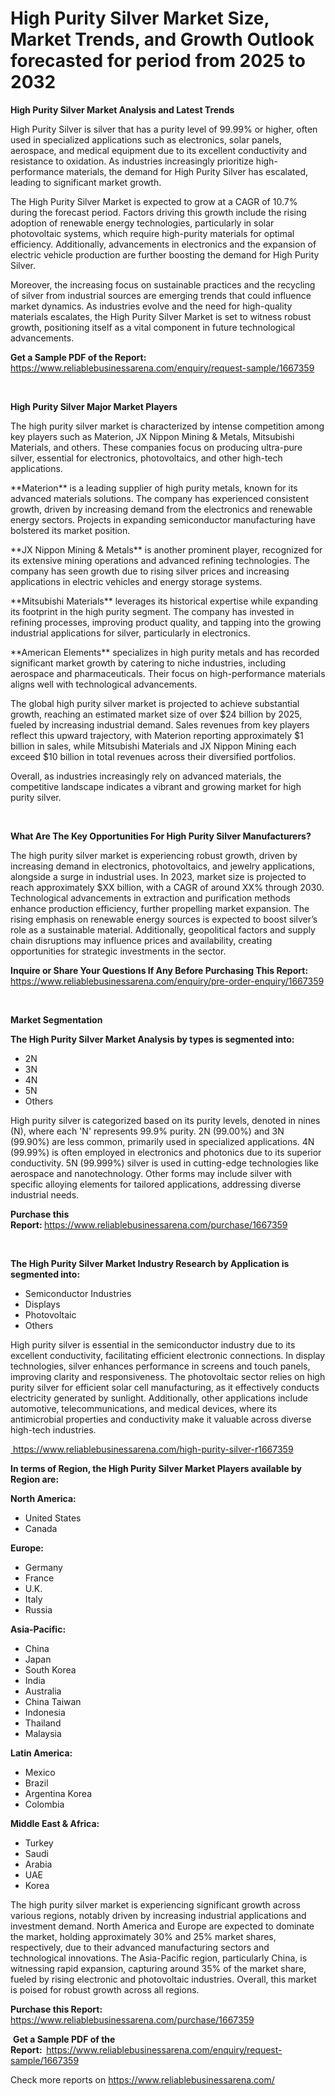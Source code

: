 <p><h1>High Purity Silver Market Size, Market Trends, and Growth Outlook forecasted for period from 2025 to 2032</h1></p><p><strong>High Purity Silver Market Analysis and Latest Trends</strong></p>
<p><p>High Purity Silver is silver that has a purity level of 99.99% or higher, often used in specialized applications such as electronics, solar panels, aerospace, and medical equipment due to its excellent conductivity and resistance to oxidation. As industries increasingly prioritize high-performance materials, the demand for High Purity Silver has escalated, leading to significant market growth.</p><p>The High Purity Silver Market is expected to grow at a CAGR of 10.7% during the forecast period. Factors driving this growth include the rising adoption of renewable energy technologies, particularly in solar photovoltaic systems, which require high-purity materials for optimal efficiency. Additionally, advancements in electronics and the expansion of electric vehicle production are further boosting the demand for High Purity Silver. </p><p>Moreover, the increasing focus on sustainable practices and the recycling of silver from industrial sources are emerging trends that could influence market dynamics. As industries evolve and the need for high-quality materials escalates, the High Purity Silver Market is set to witness robust growth, positioning itself as a vital component in future technological advancements.</p></p>
<p><strong>Get a Sample PDF of the Report:&nbsp;</strong> <a href="https://www.reliablebusinessarena.com/enquiry/request-sample/1667359?utm_campaign=2097&utm_medium=2&utm_source=Github&utm_content=ia&utm_term=30012025&utm_id=high-purity-silver">https://www.reliablebusinessarena.com/enquiry/request-sample/1667359</a></p>
<p>&nbsp;</p>
<p><strong>High Purity Silver Major Market Players</strong></p>
<p><p>The high purity silver market is characterized by intense competition among key players such as Materion, JX Nippon Mining & Metals, Mitsubishi Materials, and others. These companies focus on producing ultra-pure silver, essential for electronics, photovoltaics, and other high-tech applications.</p><p>**Materion** is a leading supplier of high purity metals, known for its advanced materials solutions. The company has experienced consistent growth, driven by increasing demand from the electronics and renewable energy sectors. Projects in expanding semiconductor manufacturing have bolstered its market position. </p><p>**JX Nippon Mining & Metals** is another prominent player, recognized for its extensive mining operations and advanced refining technologies. The company has seen growth due to rising silver prices and increasing applications in electric vehicles and energy storage systems.</p><p>**Mitsubishi Materials** leverages its historical expertise while expanding its footprint in the high purity segment. The company has invested in refining processes, improving product quality, and tapping into the growing industrial applications for silver, particularly in electronics.</p><p>**American Elements** specializes in high purity metals and has recorded significant market growth by catering to niche industries, including aerospace and pharmaceuticals. Their focus on high-performance materials aligns well with technological advancements.</p><p>The global high purity silver market is projected to achieve substantial growth, reaching an estimated market size of over $24 billion by 2025, fueled by increasing industrial demand. Sales revenues from key players reflect this upward trajectory, with Materion reporting approximately $1 billion in sales, while Mitsubishi Materials and JX Nippon Mining each exceed $10 billion in total revenues across their diversified portfolios.</p><p>Overall, as industries increasingly rely on advanced materials, the competitive landscape indicates a vibrant and growing market for high purity silver.</p></p>
<p>&nbsp;</p>
<p><strong>What Are The Key Opportunities For High Purity Silver Manufacturers?</strong></p>
<p><p>The high purity silver market is experiencing robust growth, driven by increasing demand in electronics, photovoltaics, and jewelry applications, alongside a surge in industrial uses. In 2023, market size is projected to reach approximately $XX billion, with a CAGR of around XX% through 2030. Technological advancements in extraction and purification methods enhance production efficiency, further propelling market expansion. The rising emphasis on renewable energy sources is expected to boost silver’s role as a sustainable material. Additionally, geopolitical factors and supply chain disruptions may influence prices and availability, creating opportunities for strategic investments in the sector.</p></p>
<p><strong>Inquire or Share Your Questions If Any Before Purchasing This Report:</strong> <a href="https://www.reliablebusinessarena.com/enquiry/pre-order-enquiry/1667359?utm_campaign=2097&utm_medium=2&utm_source=Github&utm_content=ia&utm_term=30012025&utm_id=high-purity-silver">https://www.reliablebusinessarena.com/enquiry/pre-order-enquiry/1667359</a></p>
<p>&nbsp;</p>
<p><strong>Market Segmentation</strong></p>
<p><strong>The High Purity Silver Market Analysis by types is segmented into:</strong></p>
<p><ul><li>2N</li><li>3N</li><li>4N</li><li>5N</li><li>Others</li></ul></p>
<p><p>High purity silver is categorized based on its purity levels, denoted in nines (N), where each 'N' represents 99.9% purity. 2N (99.00%) and 3N (99.90%) are less common, primarily used in specialized applications. 4N (99.99%) is often employed in electronics and photonics due to its superior conductivity. 5N (99.999%) silver is used in cutting-edge technologies like aerospace and nanotechnology. Other forms may include silver with specific alloying elements for tailored applications, addressing diverse industrial needs.</p></p>
<p><strong>Purchase this Report:&nbsp;</strong><a href="https://www.reliablebusinessarena.com/purchase/1667359?utm_campaign=2097&utm_medium=2&utm_source=Github&utm_content=ia&utm_term=30012025&utm_id=high-purity-silver">https://www.reliablebusinessarena.com/purchase/1667359</a></p>
<p>&nbsp;</p>
<p><strong>The High Purity Silver Market Industry Research by Application is segmented into:</strong></p>
<p><ul><li>Semiconductor Industries</li><li>Displays</li><li>Photovoltaic</li><li>Others</li></ul></p>
<p><p>High purity silver is essential in the semiconductor industry due to its excellent conductivity, facilitating efficient electronic connections. In display technologies, silver enhances performance in screens and touch panels, improving clarity and responsiveness. The photovoltaic sector relies on high purity silver for efficient solar cell manufacturing, as it effectively conducts electricity generated by sunlight. Additionally, other applications include automotive, telecommunications, and medical devices, where its antimicrobial properties and conductivity make it valuable across diverse high-tech industries.</p></p>
<p><a href="https://www.reliablebusinessarena.com/high-purity-silver-r1667359?utm_campaign=2097&utm_medium=2&utm_source=Github&utm_content=ia&utm_term=30012025&utm_id=high-purity-silver">&nbsp;https://www.reliablebusinessarena.com/high-purity-silver-r1667359</a></p>
<p><strong>In terms of Region, the High Purity Silver Market Players available by Region are:</strong></p>
<p>
    <p> <strong> North America: </strong>
        <ul>
            <li>United States</li>
            <li>Canada</li>
        </ul>
        </p> 
    <p> <strong> Europe: </strong>
        <ul>
            <li>Germany</li>
            <li>France</li>
            <li>U.K.</li>
            <li>Italy</li>
            <li>Russia</li>
        </ul>
        </p> 
    <p> <strong> Asia-Pacific: </strong>
        <ul>
            <li>China</li>
            <li>Japan</li>
            <li>South Korea</li>
            <li>India</li>
            <li>Australia</li>
            <li>China Taiwan</li>
            <li>Indonesia</li>
            <li>Thailand</li>
            <li>Malaysia</li>
        </ul>
        </p> 
    <p> <strong> Latin America: </strong>
        <ul>
            <li>Mexico</li>
            <li>Brazil</li>
            <li>Argentina Korea</li>
            <li>Colombia</li>
        </ul>
        </p> 
    <p> <strong> Middle East & Africa: </strong>
        <ul>
            <li>Turkey</li>
            <li>Saudi</li>
            <li>Arabia</li>
            <li>UAE</li>
            <li>Korea</li>
        </ul>
    </p>
    </p>
<p><p>The high purity silver market is experiencing significant growth across various regions, notably driven by increasing industrial applications and investment demand. North America and Europe are expected to dominate the market, holding approximately 30% and 25% market shares, respectively, due to their advanced manufacturing sectors and technological innovations. The Asia-Pacific region, particularly China, is witnessing rapid expansion, capturing around 35% of the market share, fueled by rising electronic and photovoltaic industries. Overall, this market is poised for robust growth across all regions.</p></p>
<p><strong>Purchase this Report: </strong><a href="https://www.reliablebusinessarena.com/purchase/1667359?utm_campaign=2097&utm_medium=2&utm_source=Github&utm_content=ia&utm_term=30012025&utm_id=high-purity-silver">https://www.reliablebusinessarena.com/purchase/1667359</a></p>
<p>&nbsp;<strong>Get a Sample PDF of the Report:&nbsp;&nbsp;</strong><a href="https://www.reliablebusinessarena.com/enquiry/request-sample/1667359?utm_campaign=2097&utm_medium=2&utm_source=Github&utm_content=ia&utm_term=30012025&utm_id=high-purity-silver">https://www.reliablebusinessarena.com/enquiry/request-sample/1667359</a></p>
<p><strong></strong></p>
<p>Check more reports on <a href="https://www.reliablebusinessarena.com/?utm_campaign=2097&utm_medium=2&utm_source=Github&utm_content=ia&utm_term=30012025&utm_id=high-purity-silver">https://www.reliablebusinessarena.com/</a></p>